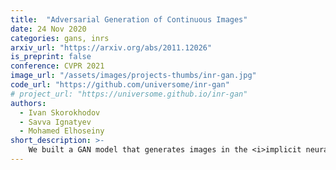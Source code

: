 ```yaml
---
title:  "Adversarial Generation of Continuous Images"
date: 24 Nov 2020
categories: gans, inrs
arxiv_url: "https://arxiv.org/abs/2011.12026"
is_preprint: false
conference: CVPR 2021
image_url: "/assets/images/projects-thumbs/inr-gan.jpg"
code_url: "https://github.com/universome/inr-gan"
# project_url: "https://universome.github.io/inr-gan"
authors:
  - Ivan Skorokhodov
  - Savva Ignatyev
  - Mohamed Elhoseiny
short_description: >-
    We built a GAN model that generates images in the <i>implicit neural representation</i> (INR) form. An INR is a function \(F(c)\) which takes coordinates \(c = (x, y)\) as input and predicts a pixel value \(v = (r, g, b)\). In this way, our generator is a hypernetwork that generates parameters for \(F(c)\). We proposed two techniques to scale such a model to real-world datasets: factorized multiplicative modulation (FMM) and multi-scale INRs. We achieved decent (for INR-based models) generative quality on LSUN Churches \(256^2\), LSUN Bedrooms \(256^2\), and FFHQ \(1024^2\) and showed a lot of interesting properties of INR-based decoders. At the end of the day, our approach turned out to be very similar to StyleGAN2 with 1x1 convolutions, coordinate embeddings, and nearest neighbor upsampling.
---
```

